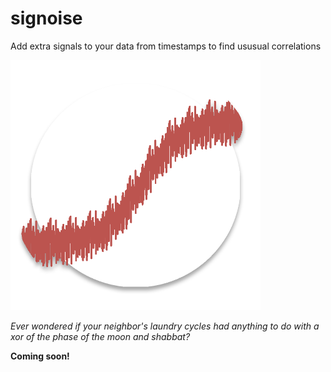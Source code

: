 # signoise
Add extra signals to your data from timestamps to find ususual correlations

<img src="https://github.com/aiddun/signoise/raw/master/img/signoise_dropshadow.png" width=400px alt="signoise logo">

*Ever wondered if your neighbor's laundry cycles had anything to do with a xor of the phase of the moon and shabbat?*

**Coming soon!**
